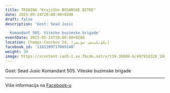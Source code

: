 ```yaml
---
title: TRIBINA "Krajiške BOSANSKE BITKE"
date: 2025-05-24T20:00:00+0200
draft: false
description: 'Gost: Sead Jusic

  Komandant 505. Viteske buzimske brigade'
eventDate: 2025-05-24T20:00:00+0200
location: Champs-Courbes 24, ‏إيكوبلينس‏، ‏سويسرا‏
facebook_id: '1181399717069140'
weight: 30
image: https://scontent-iad3-1.xx.fbcdn.net/v/t39.30808-6/497910328_1007825038144762_7375653666811415510_n.jpg?_nc_cat=110&ccb=1-7&_nc_sid=9e60e4&_nc_eui2=AeGIZ2qVoAVDmWqFUZAitqtJD-82-aMBNOAP7zb5owE04Fhw-dEcrSxq7y7EU3zCeVlLtn0qqOn-kJfOsBrWprm2&_nc_ohc=gBfhWqpzdFUQ7kNvwHktIHv&_nc_oc=AdlRxXQzp6vxeSnXP_h6DeiF69w2hjDCjCE98AoEc050caj1v0H7_qDyT3E51sft8lw&_nc_zt=23&_nc_ht=scontent-iad3-1.xx&edm=ABTKTjYEAAAA&_nc_gid=WaNGN5QaaMeLvI4inJEboA&oh=00_AfPwQMz_XQCU2xaL5l4uAgH8ZV4jdHQHfcw9Cw4qeGUAyw&oe=6863C92F
---
```


Gost: Sead Jusic
Komandant 505. Viteske buzimske brigade

---

Više informacija na [Facebook-u](https://facebook.com/events/1181399717069140)